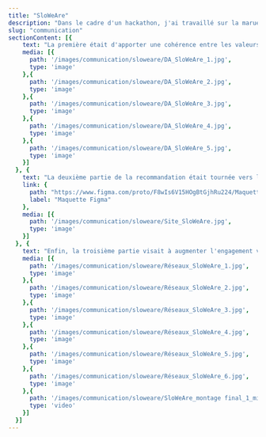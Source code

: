 ```yaml
---
title: "SloWeAre"
description: "Dans le cadre d'un hackathon, j'ai travaillé sur la marue SloWeAre et sa problématique de visibilité auprès des marques et des consommateurs. Avec mon groupe de travail, nous avons proposé à la marque SloWeAre une recommandation en trois parties."
slug: "communication"
sectionContent: [{
    text: "La première était d'apporter une cohérence entre les valeurs de la marque et la manière de se (re)présenter. Un mot d'ordre : être impactant. Au moyen d'une Direction Artistique colorée, des éléments graphiques, des typographies sans sérif et avec une patte grasse, pour interpeller et marquer les esprits.",
    media: [{
      path: '/images/communication/sloweare/DA_SloWeAre_1.jpg',
      type: 'image'
    },{
      path: '/images/communication/sloweare/DA_SloWeAre_2.jpg',
      type: 'image'
    },{
      path: '/images/communication/sloweare/DA_SloWeAre_3.jpg',
      type: 'image'
    },{
      path: '/images/communication/sloweare/DA_SloWeAre_4.jpg',
      type: 'image'
    },{
      path: '/images/communication/sloweare/DA_SloWeAre_5.jpg',
      type: 'image'
    }]
  }, {
    text: "La deuxième partie de la recommandation était tournée vers le premier contact entre la marque et le client, pour que celui-ci soit clair et efficace. Pour cela, nous nous sommes intéressés au site Internet de SloWeAre. Nous avons remarqué que le site comprenant énormément de pages, ce qui augementait significativement le temps de chargement du site. Notre recommandation : simplifier le site et l'accès à l'information pour le visiteur.",
    link: {
      path: "https://www.figma.com/proto/F8wIs6V15HOgBtGjhRu224/Maquettes%2C-Newsletter-%26-Charte?page-id=268%3A10755&type=design&node-id=268-12039&viewport=243%2C485%2C0.1&scaling=scale-down&starting-point-node-id=268%3A12039&hide-ui=1",
      label: "Maquette Figma"
    },
    media: [{
      path: '/images/communication/sloweare/Site_SloWeAre.jpg',
      type: 'image'
    }]
  }, {
    text: "Enfin, la troisième partie visait à augmenter l'engagement via une communication forte et ciblée. La communication sur les réseaux sociaux de SloWeAre devait se concentrer sur deux cibles : le consommateur et la marque labellisée. Nous avons présenté différents visuels pour les réseaux sociaux de SloWeAre, principalement Instagram, en variant les formats.",
    media: [{
      path: '/images/communication/sloweare/Réseaux_SloWeAre_1.jpg',
      type: 'image'
    },{
      path: '/images/communication/sloweare/Réseaux_SloWeAre_2.jpg',
      type: 'image'
    },{
      path: '/images/communication/sloweare/Réseaux_SloWeAre_3.jpg',
      type: 'image'
    },{
      path: '/images/communication/sloweare/Réseaux_SloWeAre_4.jpg',
      type: 'image'
    },{
      path: '/images/communication/sloweare/Réseaux_SloWeAre_5.jpg',
      type: 'image'
    },{
      path: '/images/communication/sloweare/Réseaux_SloWeAre_6.jpg',
      type: 'image'
    },{
      path: '/images/communication/sloweare/SloWeAre_montage final_1_min.mp4',
      type: 'video'
    }]
  }]
---
```

